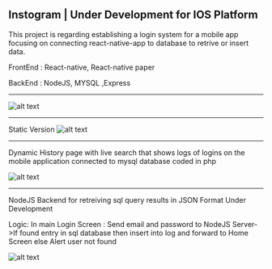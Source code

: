 
Instogram | Under Development for IOS Platform
---------------------
This project is regarding establishing a login system for a mobile app focusing on connecting react-native-app to database to retrive or insert data.

FrontEnd : React-native, React-native paper

BackEnd : NodeJS, MYSQL ,Express




------------------------------------------------------------------------------

![alt text](http://res.cloudinary.com/df2q7cryi/image/upload/795edad3d1796dc1672fca8578bc094f1610874528.png)



----------------------------
Static Version
![alt text](http://res.cloudinary.com/df2q7cryi/image/upload/4f3b10b2d38339900c56298a8b1859ac1610893750.png)


--------------------------------------------------
 Dynamic History page with live search that shows logs of logins on the mobile application connected to mysql database coded in php
 
 
 
 ![alt text](http://res.cloudinary.com/df2q7cryi/image/upload/6553a65e4356d6875132df9058e551c31610903270.png)
 
 
--------------------------------------
NodeJS Backend for retreiving sql query results in JSON Format Under Development

Logic: In main Login Screen : Send email and password to NodeJS Server->If found entry in sql database then insert into log and forward to Home Screen else Alert user not found



![alt text](http://res.cloudinary.com/df2q7cryi/image/upload/bfe1e4b990cf3fca6ffad890393dddf91611045980.png)
